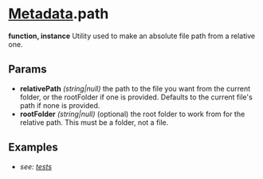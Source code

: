 # [Metadata](../../Classes/Metadata.md).path
**function, instance**
Utility used to make an absolute file path from a relative one.

## Params
- **relativePath** *(string|null)* the path to the file you want from the current folder, or the rootFolder if one is provided. Defaults to the current file's path if none is provided.
- **rootFolder** *(string|null)* (optional) the root folder to work from for the relative path. This must be a folder, not a file.
## Examples
- *see: [tests](https://github.com/Meep-Tech/obsidian-metadata-api-plugin/blob/master/tests/function%20Metadata.path/test.md)*